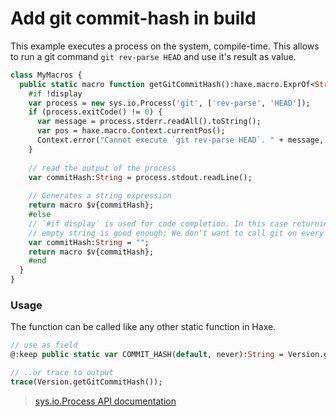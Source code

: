 # Add git commit-hash in build

This example executes a process on the system, compile-time. 
This allows to run a git command `git rev-parse HEAD` and use it's result as value.

```haxe
class MyMacros {
  public static macro function getGitCommitHash():haxe.macro.ExprOf<String> {
    #if !display
    var process = new sys.io.Process('git', ['rev-parse', 'HEAD']);
    if (process.exitCode() != 0) {
      var message = process.stderr.readAll().toString();
      var pos = haxe.macro.Context.currentPos();
      Context.error("Cannot execute `git rev-parse HEAD`. " + message, pos);
    }
    
    // read the output of the process
    var commitHash:String = process.stdout.readLine();
    
    // Generates a string expression
    return macro $v{commitHash};
    #else 
    // `#if display` is used for code completion. In this case returning an
    // empty string is good enough; We don't want to call git on every hint.
    var commitHash:String = "";
    return macro $v{commitHash};
    #end
  }
}
```

### Usage

The function can be called like any other static function in Haxe.

```haxe
// use as field
@:keep public static var COMMIT_HASH(default, never):String = Version.getGitCommitHash();

// ..or trace to output
trace(Version.getGitCommitHash());
```

> [sys.io.Process API documentation](http://api.haxe.org/sys/io/Process.html)
